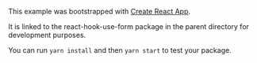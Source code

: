 This example was bootstrapped with [Create React App](https://github.com/facebook/create-react-app).

It is linked to the react-hook-use-form package in the parent directory for development purposes.

You can run `yarn install` and then `yarn start` to test your package.
